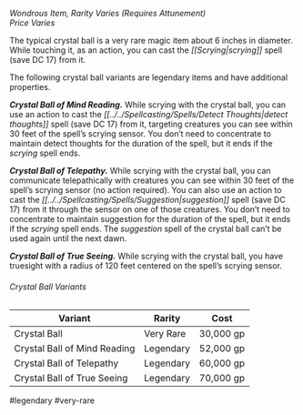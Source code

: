 *Wondrous Item, Rarity Varies (Requires Attunement)*  
*Price Varies*

The typical crystal ball is a very rare magic item about 6 inches in diameter. While touching it, as an action, you can cast the *[[Scrying|scrying]]* spell (save DC 17) from it.

The following crystal ball variants are legendary items and have additional properties.

***Crystal Ball of Mind Reading.*** While scrying with the crystal ball, you can use an action to cast the *[[../../Spellcasting/Spells/Detect Thoughts|detect thoughts]]* spell (save DC 17) from it, targeting creatures you can see within 30 feet of the spell’s scrying sensor. You don’t need to concentrate to maintain detect thoughts for the duration of the spell, but it ends if the *scrying* spell ends.

***Crystal Ball of Telepathy.*** While scrying with the crystal ball, you can communicate telepathically with creatures you can see within 30 feet of the spell’s scrying sensor (no action required). You can also use an action to cast the *[[../../Spellcasting/Spells/Suggestion|suggestion]]* spell (save DC 17) from it through the sensor on one of those creatures. You don’t need to concentrate to maintain suggestion for the duration of the spell, but it ends if the *scrying* spell ends. The *suggestion* spell of the crystal ball can’t be used again until the next dawn.

***Crystal Ball of True Seeing.*** While scrying with the crystal ball, you have truesight with a radius of 120 feet centered on the spell’s scrying sensor.
###### Crystal Ball Variants
| Variant | Rarity | Cost |
| ------- | ------ | ---- |
| Crystal Ball | Very Rare | 30,000 gp |
| Crystal Ball of Mind Reading | Legendary | 52,000 gp |
| Crystal Ball of Telepathy | Legendary | 60,000 gp |
| Crystal Ball of True Seeing | Legendary | 70,000 gp |


#legendary #very-rare

